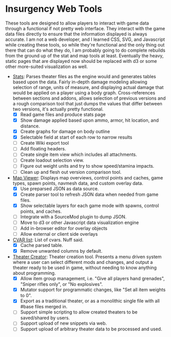 # Insurgency Web Tools
These tools are designed to allow players to interact with game data through a functional if not pretty web interface. They interact with the game data files directly to ensure that the information displayed is always accurate. I am not a web developer, and I learned CSS, SVG, and Javascript while creating these tools, so while they're functional and the only thing out there that can do what they do, I am probably going to do complete rebuilds from the ground up of the stat and map tools at least. Eventually the heavy, static pages that are displayed now should be replaced with d3 or some other more-suited visualization as well.

* [Stats](public/stats.php): Parses theater files as the engine would and generates tables based upon the data. Fairly in-depth damage modeling allowing selection of range, units of measure, and displaying actual damage that would be applied on a player using a body graph. Cross-references between sections and addons, allows selection of previous versions and a rough comparison tool that just dumps the values that differ between two versions, it's actually pretty functional.
  * [X] Read game files and produce stats page
  * [X] Show damage applied based upon ammo, armor, hit location, and distance.
  * [X] Create graphs for damage on body outline
  * [X] Selectable field at start of each row to narrow results
  * [ ] Create Wiki export tool
  * [ ] Add floating headers.
  * [ ] Create single item view which includes all attachments.
  * [ ] Create loadout selection view.
  * [ ] Figure out weight units and try to show speed/stamina impacts.
  * [ ] Clean up and flesh out version comparison tool.
* [Map Viewer](public/maps.php): Displays map overviews, control points and caches, game types, spawn points, navmesh data, and custom overlay data.
  * [X] Use preparsed JSON as data source.
  * [X] Create parser tool to refresh JSON data when needed from game files.
  * [X] Show selectable layers for each game mode with spawns, control points, and caches.
  * [ ] Integrate with a SourceMod plugin to dump JSON.
  * [ ] Move to d3 or other Javascript data visualization engine
  * [ ] Add in-browser editor for overlay objects
  * [ ] Allow external or client side overlays
* [CVAR list](public/cvarlist.php): List of cvars. Nuff said.
  * [X] Cache parsed table.
  * [X] Remove unwanted columns by default.
* [Theater Creator](public/theater.php): Theater creation tool. Presents a menu driven system where a user can select different mods and changes, and output a theater ready to be used in game, without needing to know anything about programming.
  * [X] Allow item group management, i.e. "Give all players hand grenades", "Sniper rifles only", or "No explosives".
  * [X] Mutator support for programmatic changes, like "Set all item weights to 0".
  * [X] Export as a traditional theater, or as a monolithic single file with all #base files merged in.
  * [ ] Support simple scripting to allow created theaters to be saved/shared by users.
  * [ ] Support upload of new snippets via web.
  * [ ] Support upload of arbitrary theater data to be processed and used.
